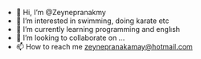 - 👋 Hi, I’m @Zeynepranakmy
- 👀 I’m interested in swimming, doing karate etc
- 🌱 I’m currently learning programming and englısh
- 💞️ I’m looking to collaborate on ...
- 📫 How to reach me zeynepranakamay@hotmail.com

<!---
Zeynepranakmy/Zeynepranakmy is a ✨ special ✨ repository because its `README.md` (this file) appears on your GitHub profile.
You can click the Preview link to take a look at your changes.
--->
